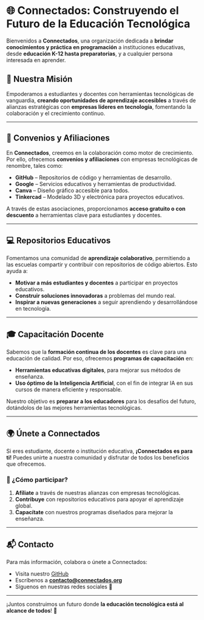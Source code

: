 # 🌐 Connectados: Construyendo el Futuro de la Educación Tecnológica

Bienvenidos a **Connectados**, una organización dedicada a **brindar conocimientos y práctica en programación** a instituciones educativas, desde **educación K-12 hasta preparatorias**, y a cualquier persona interesada en aprender.

## 🚀 Nuestra Misión

Empoderamos a estudiantes y docentes con herramientas tecnológicas de vanguardia, **creando oportunidades de aprendizaje accesibles** a través de alianzas estratégicas con **empresas líderes en tecnología**, fomentando la colaboración y el crecimiento continuo.

---

## 🤝 Convenios y Afiliaciones

En **Connectados**, creemos en la colaboración como motor de crecimiento. Por ello, ofrecemos **convenios y afiliaciones** con empresas tecnológicas de renombre, tales como:

- **GitHub** – Repositorios de código y herramientas de desarrollo.
- **Google** – Servicios educativos y herramientas de productividad.
- **Canva** – Diseño gráfico accesible para todos.
- **Tinkercad** – Modelado 3D y electrónica para proyectos educativos.

A través de estas asociaciones, proporcionamos **acceso gratuito o con descuento** a herramientas clave para estudiantes y docentes.

---

## 💻 Repositorios Educativos

Fomentamos una comunidad de **aprendizaje colaborativo**, permitiendo a las escuelas compartir y contribuir con repositorios de código abiertos. Esto ayuda a:

- **Motivar a más estudiantes y docentes** a participar en proyectos educativos.
- **Construir soluciones innovadoras** a problemas del mundo real.
- **Inspirar a nuevas generaciones** a seguir aprendiendo y desarrollándose en tecnología.

---

## 🎓 Capacitación Docente

Sabemos que la **formación continua de los docentes** es clave para una educación de calidad. Por eso, ofrecemos **programas de capacitación** en:

- **Herramientas educativas digitales**, para mejorar sus métodos de enseñanza.
- **Uso óptimo de la Inteligencia Artificial**, con el fin de integrar IA en sus cursos de manera eficiente y responsable.

Nuestro objetivo es **preparar a los educadores** para los desafíos del futuro, dotándolos de las mejores herramientas tecnológicas.

---

## 🌍 Únete a Connectados

Si eres estudiante, docente o institución educativa, **¡Connectados es para ti!** Puedes unirte a nuestra comunidad y disfrutar de todos los beneficios que ofrecemos.

### 📩 ¿Cómo participar?

1. **Afíliate** a través de nuestras alianzas con empresas tecnológicas.
2. **Contribuye** con repositorios educativos para apoyar el aprendizaje global.
3. **Capacítate** con nuestros programas diseñados para mejorar la enseñanza.

---

## 📬 Contacto

Para más información, colabora o únete a Connectados:

- Visita nuestro [GitHub](https://github.com/connectados)
- Escríbenos a **contacto@connectados.org**
- Síguenos en nuestras redes sociales 📱

---

¡Juntos construimos un futuro donde **la educación tecnológica está al alcance de todos**! 🚀
